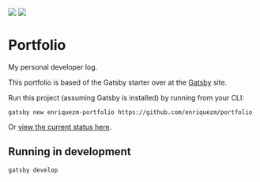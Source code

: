 ![](https://img.shields.io/badge/Generator-Gatsbyjs-brightgreen.svg?logo=appveyor&longCache=true&style=flat-square)
![](https://img.shields.io/npm/v/npm.svg)

# Portfolio

My personal developer log.

This portfolio is based of the Gatsby starter over at the [Gatsby](https://www.gatsbyjs.org/) site.

Run this project (assuming Gatsby is installed) by running from your CLI:
```
gatsby new enriquezm-portfolio https://github.com/enriquezm/portfolio
```

Or [view the current status here](https://focused-brattain-9bb11b.netlify.com/).

## Running in development
`gatsby develop`
